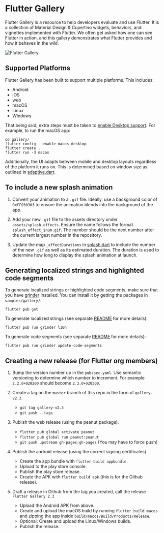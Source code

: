 # Flutter Gallery

Flutter Gallery is a resource to help developers evaluate and use Flutter.
It is a collection of Material Design & Cupertino widgets, behaviors, and vignettes
implemented with Flutter. We often get asked how one can see Flutter in action,
and this gallery demonstrates what Flutter provides and how it behaves in the
wild.

![Flutter Gallery](https://user-images.githubusercontent.com/6655696/73928238-0d7fcc80-48d3-11ea-8a7e-ea7dc5d6e713.png)

## Supported Platforms

Flutter Gallery has been built to support multiple platforms.
This includes:

- Android
- iOS
- web
- macOS
- Linux
- Windows

That being said, extra steps must be taken to [enable Desktop support](
https://github.com/flutter/flutter/wiki/Desktop-shells#tooling). For
example, to run the macOS app:

```
cd gallery/
flutter config --enable-macos-desktop
flutter create .
flutter run -d macos
```

Additionally, the UI adapts between mobile and desktop layouts regardless of the
platform it runs on. This is determined based on window size as outlined in
[adaptive.dart](lib/layout/adaptive.dart).

## To include a new splash animation

1. Convert your animation to a `.gif` file.
   Ideally, use a background color of `0xFF030303` to ensure the animation
   blends into the background of the app.

2. Add your new `.gif` file to the assets directory under
   `assets/splash_effects`. Ensure the name follows the format
   `splash_effect_$num.gif`. The number should be the next number after the
   current largest number in the repository.

3. Update the map `_effectDurations` in
   [splash.dart](lib/pages/splash.dart) to include the number of the
   new `.gif` as well as its estimated duration. The duration is used to
   determine how long to display the splash animation at launch.

## Generating localized strings and highlighted code segments

To generate localized strings or highlighted code segments, make sure that you
have [grinder](https://pub.dev/packages/grinder) installed. You can install it
by getting the packages in `samples/gallery/`:
```
flutter pub get
```

To generate localized strings (see separate [README](lib/l10n/README.md)
for more details):

```
flutter pub run grinder l10n
```

To generate code segments (see separate [README](tool/codeviewer_cli/README.md) for
more details):
```
flutter pub run grinder update-code-segments
```

## Creating a new release (for Flutter org members)

1. Bump the version number up in the `pubspec.yaml`. Use semantic versioning to determine 
   which number to increment. For example `2.2.0+020200` should become `2.3.0+020300`.
   
2. Create a tag on the `master` branch of this repo in the form of `gallery-v2.3`.
	* `git tag gallery-v2.3`
	* `git push --tags`

3. Publish the web release (using the peanut package).
    * `flutter pub global activate peanut`
    * `flutter pub global run peanut:peanut`
    * `git push upstream gh-pages:gh-pages` (You may have to force push)
   
4. Publish the android release (using the correct signing certificates)
    * Create the app bundle with `flutter build appbundle`.
    * Upload to the play store console.
    * Publish the play store release.
    * Create the APK with `flutter build apk` (this is for the Github release).

5. Draft a release in Github from the tag you created, call the release `Flutter Gallery 2.3`
    * Upload the Android APK from above.
    * Create and upload the macOS build by running `flutter build macos` and zipping the 
      app inside `build/macos/Build/Products/Release`.
    * Optional: Create and upload the Linux/Windows builds.
    * Publish the release.
